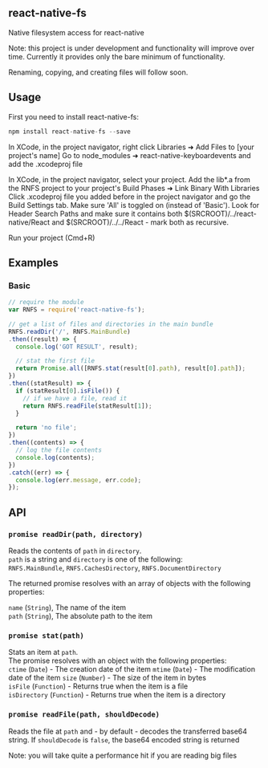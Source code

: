 ## react-native-fs

Native filesystem access for react-native

Note: this project is under development and functionality will improve over time. Currently it provides only the bare minimum of functionality.

Renaming, copying, and creating files will follow soon.

## Usage

First you need to install react-native-fs:

```javascript
npm install react-native-fs --save
```

In XCode, in the project navigator, right click Libraries ➜ Add Files to [your project's name] Go to node_modules ➜ react-native-keyboardevents and add the .xcodeproj file

In XCode, in the project navigator, select your project. Add the lib*.a from the RNFS project to your project's Build Phases ➜ Link Binary With Libraries Click .xcodeproj file you added before in the project navigator and go the Build Settings tab. Make sure 'All' is toggled on (instead of 'Basic'). Look for Header Search Paths and make sure it contains both $(SRCROOT)/../react-native/React and $(SRCROOT)/../../React - mark both as recursive.

Run your project (Cmd+R)

## Examples

### Basic

```javascript
// require the module
var RNFS = require('react-native-fs');

// get a list of files and directories in the main bundle
RNFS.readDir('/', RNFS.MainBundle)
.then((result) => {
  console.log('GOT RESULT', result);

  // stat the first file
  return Promise.all([RNFS.stat(result[0].path), result[0].path]);
})
.then((statResult) => {
  if (statResult[0].isFile()) {
    // if we have a file, read it
    return RNFS.readFile(statResult[1]);
  }

  return 'no file';
})
.then((contents) => {
  // log the file contents
  console.log(contents);
})
.catch((err) => {
  console.log(err.message, err.code);
});
```

## API

### `promise readDir(path, directory)`

Reads the contents of `path` in `directory`.  
`path` is a string and `directory` is one of the following:  
`RNFS.MainBundle`, `RNFS.CachesDirectory`, `RNFS.DocumentDirectory`

The returned promise resolves with an array of objects with the following properties:

`name` (`String`), The name of the item  
`path` (`String`), The absolute path to the item

### `promise stat(path)`

Stats an item at `path`.  
The promise resolves with an object with the following properties:  
`ctime` (`Date`) - The creation date of the item
`mtime` (`Date`) - The modification date of the item
`size` (`Number`) - The size of the item in bytes  
`isFile` (`Function`) - Returns true when the item is a file  
`isDirectory` (`Function`) - Returns true when the item is a directory

### `promise readFile(path, shouldDecode)`

Reads the file at `path` and - by default - decodes the transferred base64 string. If `shouldDecode` is `false`, the base64 encoded string is returned

Note: you will take quite a performance hit if you are reading big files
